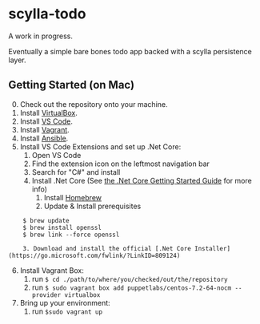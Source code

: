 # scylla-todo
A work in progress. 

Eventually a simple bare bones todo app backed with a scylla persistence layer.

## Getting Started (on Mac)

0. Check out the repository onto your machine.
1. Install [VirtualBox](https://www.virtualbox.org/wiki/Downloads).
2. Install [VS Code](https://code.visualstudio.com/Download).
3. Install [Vagrant](https://www.vagrantup.com/downloads.html).
4. Install [Ansible](http://docs.ansible.com/ansible/intro_installation.html#latest-releases-via-pip).
5. Install VS Code Extensions and set up .Net Core:
    1. Open VS Code
    2. Find the extension icon on the leftmost navigation bar
    3. Search for "C#" and install
    4. Install .Net Core (See [the .Net Core Getting Started Guide](https://www.microsoft.com/net/core#macos) for more info)
        1. Install [Homebrew](http://brew.sh/)
        2. Update & Install prerequisites
```
    $ brew update
    $ brew install openssl
    $ brew link --force openssl
```

        3. Download and install the official [.Net Core Installer](https://go.microsoft.com/fwlink/?LinkID=809124)
6. Install Vagrant Box: 
    1. run `$ cd ./path/to/where/you/checked/out/the/repository`
    2. run `$ sudo vagrant box add puppetlabs/centos-7.2-64-nocm --provider virtualbox`
7. Bring up your environment: 
    1. run `$sudo vagrant up`

